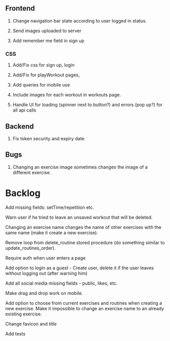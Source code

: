 ## Frontend

1. Change navigation bar state according to user logged in status.

2. Send images uploaded to server

3. Add remember me field in sign up

### CSS

1. Add/Fix css for sign up, login

2. Add/Fix for playWorkout pages,

3. Add queries for mobile use

4. Include images for each workout in workouts page.

5. Handle UI for loading (spinner next to button?) and errors (pop up?) for all api calls

## Backend

1. Fix token security and expiry date

## Bugs

1. Changing an exercise image sometimes changes the image of a different exercise.

# Backlog

Add missing fields: setTime/repetition etc.

Warn user if he tried to leave an unsaved workout that will be deleted.

Changing an exercise name changes the name of other exercises with the same name (make it create a new exercise).

Remove loop from delete_routine stored procedure (do something similar to update_routines_order).

Require auth when user enters a page

Add option to login as a guest - Create user, delete it if the user leaves without logging out (after warning him)

Add all social media missing fields - public, likes, etc.

Make drag and drop work on mobile.

Add option to choose from current exercises and routines when creating a new exercise.
Make it impossible to change an exercise name to an already existing exercise.

Change favicon and title

Add tests
